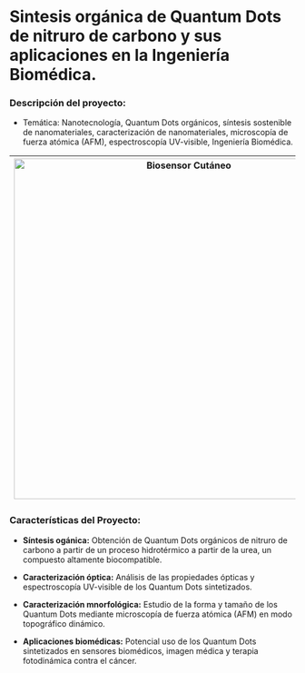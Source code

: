 # Sintesis orgánica de Quantum Dots de nitruro de carbono y sus aplicaciones en la Ingeniería Biomédica.

### **Descripción del proyecto:**
  - Temática: Nanotecnología, Quantum Dots orgánicos, síntesis sostenible de nanomateriales, caracterización de nanomateriales, microscopía de fuerza atómica (AFM), espectroscopía UV-visible, Ingeniería Biomédica.

| <img src="https://user-images.githubusercontent.com/79250883/250963252-31e493fb-dd6b-4a93-a7b6-435dd2c465b4.png" alt="Biosensor Cutáneo" width="600" height="auto"> | Síntesis en laboratorio de Quantum Dots orgánicos a partir de urea sometida a un proceso hidrotérmico y para su aplicación en la Ingeniería Biomédica. Carcaterización del nanometaerial sintetizado para la evaluación de propiedades ópticas y morfológicas. |
|---|---|


### Características del Proyecto:

- **Síntesis ogánica:** Obtención de Quantum Dots orgánicos de nitruro de carbono a partir de un proceso hidrotérmico a partir de la urea, un compuesto altamente biocompatible.

-  **Caracterización óptica:** Análisis de las propiedades ópticas y espectroscopía UV-visible de los Quantum Dots sintetizados.
  
- **Caracterización mnorfológica:** Estudio de la forma y tamaño de los Quantum Dots mediante microscopía de fuerza atómica (AFM) en modo topográfico dinámico.
  
- **Aplicaciones biomédicas:** Potencial uso de los Quantum Dots sintetizados en sensores biomédicos, imagen médica y terapia fotodinámica contra el cáncer.
